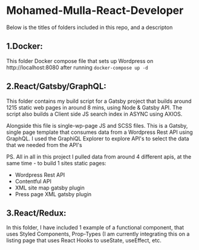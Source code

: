 # Mohamed-Mulla-React-Developer

Below is the titles of folders included in this repo, and a descripton 

## 1.Docker:
This folder Docker compose file that sets up Wordpress on http://localhost:8080 after running ```docker-compose up -d ```

## 2.React/Gatsby/GraphQL:
This folder contains my build script for a Gatsby project that builds around 1215 static web pages in around 8 mins, using Node & Gatsby API. The script also builds a Client side JS search index in ASYNC using AXIOS.

Alongside this file is single-wp-page JS and SCSS files. This is a Gatsby, single page template that consumes data from a Wordpress Rest API using GraphQL. I used the GraphiQL Explorer to explore API's to select the data that we needed from the API's

PS. All in all in this project I pulled data from around 4 different apis, at the same time - to build 1 sites static pages: 

- Wordpress Rest API
- Contentful API
- XML site map gatsby plugin
- Press page XML gatsby plugin

## 3.React/Redux:
In this folder, I have included 1 example of a functional component, that uses Styled Components, Prop-Types (I am currently integrating this on a listing page that uses React Hooks to useState, useEffect, etc.



